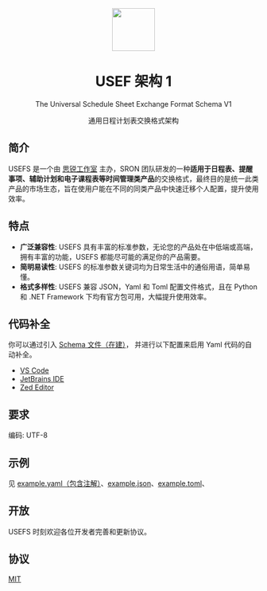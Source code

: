 <div align="center">

<image src="https://github.com/user-attachments/assets/9e91bfd4-4448-4668-bede-6eafb0b42888" height="86"/>

# USEF 架构 1

The Universal Schedule Sheet Exchange Format Schema V1

通用日程计划表交换格式架构

</div>

## 简介

USEFS 是一个由 [思锐工作室](https://github.com/SRInternet-Studio) 主办，SRON 团队研发的一种**适用于日程表、提醒事项、辅助计划和电子课程表等时间管理类产品**的交换格式，最终目的是统一此类产品的市场生态，旨在使用户能在不同的同类产品中快速迁移个人配置，提升使用效率。

## 特点

- **广泛兼容性**: USEFS 具有丰富的标准参数，无论您的产品处在中低端或高端，拥有丰富的功能，USEFS 都能尽可能的满足你的产品需要。
- **简明易读性**: USEFS 的标准参数关键词均为日常生活中的通俗用语，简单易懂。
- **格式多样性**: USEFS 兼容 JSON，Yaml 和 Toml 配置文件格式，且在 Python 和 .NET Framework 下均有官方包可用，大幅提升使用效率。

## 代码补全

你可以通过引入 [Schema 文件（在建）]()，
并进行以下配置来启用 Yaml 代码的自动补全。

- [VS Code](https://marketplace.visualstudio.com/items?itemName=redhat.vscode-yaml)
- [JetBrains IDE](https://www.jetbrains.com/help/idea/yaml.html#use-schema-keyword)
- [Zed Editor](https://zed.dev/docs/languages/yaml#schemas)

## 要求

编码: UTF-8

## 示例

见 [example.yaml（包含注解）](./example.yaml)、[example.json](./example.json)、[example.toml](./example.toml)、

## 开放

USEFS 时刻欢迎各位开发者完善和更新协议。

## 协议

[MIT](./LICENSE)

